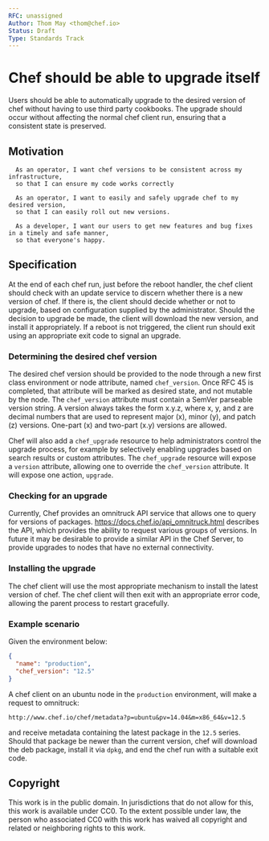 ```yaml
---
RFC: unassigned
Author: Thom May <thom@chef.io>
Status: Draft
Type: Standards Track
---
```


# Chef should be able to upgrade itself

Users should be able to automatically upgrade to the desired version of chef without having to use third party cookbooks. The upgrade should occur without affecting the normal chef client run, ensuring that a consistent state is preserved.

## Motivation

```
  As an operator, I want chef versions to be consistent across my infrastructure,
  so that I can ensure my code works correctly
```
```
  As an operator, I want to easily and safely upgrade chef to my desired version,
  so that I can easily roll out new versions.
```
```
  As a developer, I want our users to get new features and bug fixes in a timely and safe manner,
  so that everyone's happy.
```

## Specification

At the end of each chef run, just before the reboot handler, the chef client should check with an update service to discern whether there is a new version of chef. If there is, the client should decide whether or not to upgrade, based on configuration supplied by the administrator.
Should the decision to upgrade be made, the client will download the new version, and install it appropriately. If a reboot is not triggered, the client run should exit using an appropriate exit code to signal an upgrade.

### Determining the desired chef version

The desired chef version should be provided to the node through a new first class environment or node attribute, named `chef_version`. Once RFC 45 is completed, that attribute will be marked as desired state, and not mutable by the node. The `chef_version` attribute must contain a SemVer parseable version string. A version always takes the form x.y.z, where x, y, and z are decimal numbers that are used to represent major (x), minor (y), and patch (z) versions. One-part (x) and two-part (x.y) versions are allowed.

Chef will also add a `chef_upgrade` resource to help administrators control the upgrade process, for example by selectively enabling upgrades based on search results or custom attributes. The `chef_upgrade` resource will expose a `version` attribute, allowing one to override the `chef_version` attribute. It will expose one action, `upgrade`.


### Checking for an upgrade

Currently, Chef provides an omnitruck API service that allows one to query for versions of packages. https://docs.chef.io/api_omnitruck.html describes the API, which provides the ability to request various groups of versions. In future it may be desirable to provide a similar API in the Chef Server, to provide upgrades to nodes that have no external connectivity.

### Installing the upgrade

The chef client will use the most appropriate mechanism to install the latest version of chef. The chef client will then exit with an appropriate error code, allowing the parent process to restart gracefully.

### Example scenario

Given the environment below:
```json
{
  "name": "production",
  "chef_version": "12.5"
}
```
A chef client on an ubuntu node in the `production` environment, will make a request to omnitruck:
```
http://www.chef.io/chef/metadata?p=ubuntu&pv=14.04&m=x86_64&v=12.5
```
and receive metadata containing the latest package in the `12.5` series. 
Should that package be newer than the current version, chef will download
the deb package, install it via `dpkg`, and end the chef run with a suitable
exit code.

## Copyright

This work is in the public domain. In jurisdictions that do not allow for this,
this work is available under CC0. To the extent possible under law, the person
who associated CC0 with this work has waived all copyright and related or
neighboring rights to this work.
